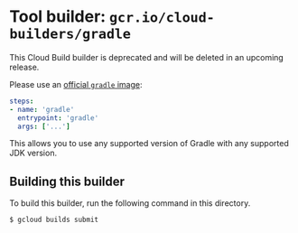 # Tool builder: `gcr.io/cloud-builders/gradle`

This Cloud Build builder is deprecated and will be deleted in an upcoming
release.

Please use an [official `gradle` image](https://hub.docker.com/_/gradle/):

```yaml
steps:
- name: 'gradle'
  entrypoint: 'gradle'
  args: ['...']
```

This allows you to use any supported version of Gradle with any supported JDK
version.

## Building this builder

To build this builder, run the following command in this directory.

    $ gcloud builds submit
